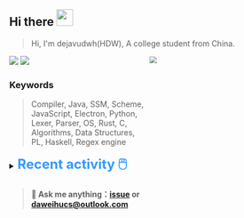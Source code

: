 ## Hi there <img src="https://raw.githubusercontent.com/MartinHeinz/MartinHeinz/master/wave.gif" width="30px">

> Hi, I'm dejavudwh(HDW), A college student from China. 

![](https://komarev.com/ghpvc/?username=dejavudwh)
<img src="https://img.shields.io/badge/BLOG-dejavudwh-blue"><a href="https://www.cnblogs.com/secoding/"></a></img>
<img align="right" width="50%" src="https://github-readme-stats.vercel.app/api?username=dejavudwh&show_icons=true&theme=onedark&count_private=true" style="zoom: 80%;" /> 

### Keywords 

> Compiler, Java, SSM, Scheme, JavaScript, Electron, Python, Lexer, Parser, OS, Rust, C, Algorithms, Data Structures, PL, Haskell, Regex engine


<details>

  <summary><font size="5.5" color="#3399FF"><b>Recent activity 🖱️</b></font></summary>

  - #### 🔭 Working:

    - [翻译 The Algorithm Design Manual (2nd Ed.)](https://github.com/dejavudwh/The-Algorithm-Design-Manual)

  - #### 🌱 Learning:

    - 微积分、线性代数
    - LeetCode刷题
    - 英语
    - 整理以前项目的博客：[从零写一个编译器](https://www.cnblogs.com/secoding/tag/从零写一个编译器/)、[从零实现一个正则表达式引擎](https://www.zhihu.com/column/c_1337535182023852032)

  - <details>

    <summary><font size="3.5" color="#3399FF"><b>Commit Post 🖱️</b></font></summary>
    <table>
    <tr>
    <td>
    <!-- GITHUB:START -->

    - [dejavudwh pushed to dev in dejavudwh/dejavudwh](https://github.com/dejavudwh/dejavudwh/compare/dee382d120...8c879e4df6) - 2021-02-03T09:08:21Z
    - [dejavudwh pushed to dev in dejavudwh/dejavudwh](https://github.com/dejavudwh/dejavudwh/compare/681ab97cbb...dee382d120) - 2021-02-03T08:41:00Z
    - [dejavudwh pushed to dev in dejavudwh/dejavudwh](https://github.com/dejavudwh/dejavudwh/compare/91bc2d776f...681ab97cbb) - 2021-02-03T07:28:23Z
    - [dejavudwh pushed to dev in dejavudwh/dejavudwh](https://github.com/dejavudwh/dejavudwh/compare/7b3c833d9b...91bc2d776f) - 2021-02-03T07:06:48Z
    - [dejavudwh pushed to dev in dejavudwh/dejavudwh](https://github.com/dejavudwh/dejavudwh/compare/36301456c3...7b3c833d9b) - 2021-02-03T06:17:52Z
    <!-- GITHUB:END -->
    <!-- BLOGPOSTS:START --> 
    <!-- BLOGPOSTS:END -->
    </tr>
    </table>
  </details>

</details>

> #### 💬 Ask me anything：[issue](https://github.com/dejavudwh/dejavudwh/issues) or [daweihucs@outlook.com](mailto:daweihucs@outlook.com)
